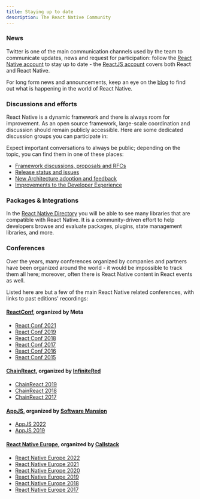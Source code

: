 ```yaml
---
title: Staying up to date
description: The React Native Community
---
```


### News

Twitter is one of the main communication channels used by the team to communicate updates, news and request for participation: follow the [React Native account](https://twitter.com/reactnative) to stay up to date - the [ReactJS account](https://twitter.com/reactjs) covers both React and React Native.

For long form news and announcements, keep an eye on the [blog](blog) to find out what is happening in the world of React Native.

### Discussions and efforts

React Native is a dynamic framework and there is always room for improvement. As an open source framework, large-scale coordination and discussion should remain publicly accessible. Here are some dedicated discussion groups you can participate in:

Expect important conversations to always be public; depending on the topic, you can find them in one of these places:

- [Framework discussions, proposals and RFCs](https://github.com/react-native-community/discussions-and-proposals/discussions)
- [Release status and issues](https://github.com/reactwg/react-native-releases/discussions)
- [New Architecture adoption and feedback](https://github.com/reactwg/react-native-new-architecture/discussions)
- [Improvements to the Developer Experience](https://github.com/react-native-community/developer-experience-wg)

### Packages & Integrations

In the [React Native Directory](https://reactnative.directory/) you will be able to see many libraries that are compatible with React Native. It is a community-driven effort to help developers browse and evaluate packages, plugins, state management libraries, and more.

### Conferences

Over the years, many conferences organized by companies and partners have been organized around the world - it would be impossible to track them all here; moreover, often there is React Native content in React events as well.

Listed here are but a few of the main React Native related conferences, with links to past editions' recordings:

#### [ReactConf](https://conf.reactjs.org/), organized by Meta

- [React Conf 2021](https://www.youtube.com/watch?v=FZ0cG47msEk&list=PLNG_1j3cPCaZZ7etkzWA7JfdmKWT0pMsa)
- [React Conf 2019](https://www.youtube.com/playlist?list=PLPxbbTqCLbGHPxZpw4xj_Wwg8-fdNxJRh)
- [React Conf 2018](https://www.youtube.com/watch?v=WXYPpY_mElQ)
- [React Conf 2017](https://www.youtube.com/playlist?list=PLb0IAmt7-GS3fZ46IGFirdqKTIxlws7e0)
- [React Conf 2016](https://www.youtube.com/playlist?list=PLb0IAmt7-GS0M8Q95RIc2lOM6nc77q1IY)
- [React Conf 2015](https://www.youtube.com/watch?list=PLb0IAmt7-GS1cbw4qonlQztYV1TAW0sCr&v=KVZ-P-ZI6W4)

#### [ChainReact](https://cr.infinite.red/), organized by [InfiniteRed](https://infinite.red/)

- [ChainReact 2019](https://www.youtube.com/playlist?list=PLFHvL21g9bk2bTWTCP1BueiiIz8q258z9)
- [ChainReact 2018](https://www.youtube.com/playlist?list=PLFHvL21g9bk1skdjnKVGXREDmP_HVDj-u)
- [ChainReact 2017](https://www.youtube.com/playlist?list=PLFHvL21g9bk3RxJ1Ut5nR_uTZFVOxu522)

#### [AppJS](https://appjs.co/), organized by [Software Mansion](https://swmansion.com/)

- [AppJS 2022](https://www.youtube.com/playlist?list=PLSk21zn8fFZC3UIvyRjDb4Uog3244BwM6)
- [AppJS 2019](https://www.youtube.com/playlist?list=PLSk21zn8fFZBKEJxmkdSzzmMJrxkfyjph)

#### [React Native Europe](https://www.react-native.eu/), organized by [Callstack](https://www.callstack.com/)

- [React Native Europe 2022](https://www.youtube.com/playlist?list=PLZ3MwD-soTTE-qcA0MrcvZBdmkHJSIjJX)
- [React Native Europe 2021](https://www.youtube.com/playlist?list=PLZ3MwD-soTTG-8Ix3lQ8zHvk94juXpYjl)
- [React Native Europe 2020](https://www.youtube.com/playlist?list=PLZ3MwD-soTTEGG42-BvoqD0qK0vKV2ygm)
- [React Native Europe 2019](https://www.youtube.com/playlist?list=PLZ3MwD-soTTHy9_88QPLF8DEJkvoB5Tl-)
- [React Native Europe 2018](https://www.youtube.com/playlist?list=PLZ3MwD-soTTEOWXU2I8Y8C3AfqvJdn3M_)
- [React Native Europe 2017](https://www.youtube.com/playlist?list=PLZ3MwD-soTTF76yq91JdPrFshTm_ZNNsf)
